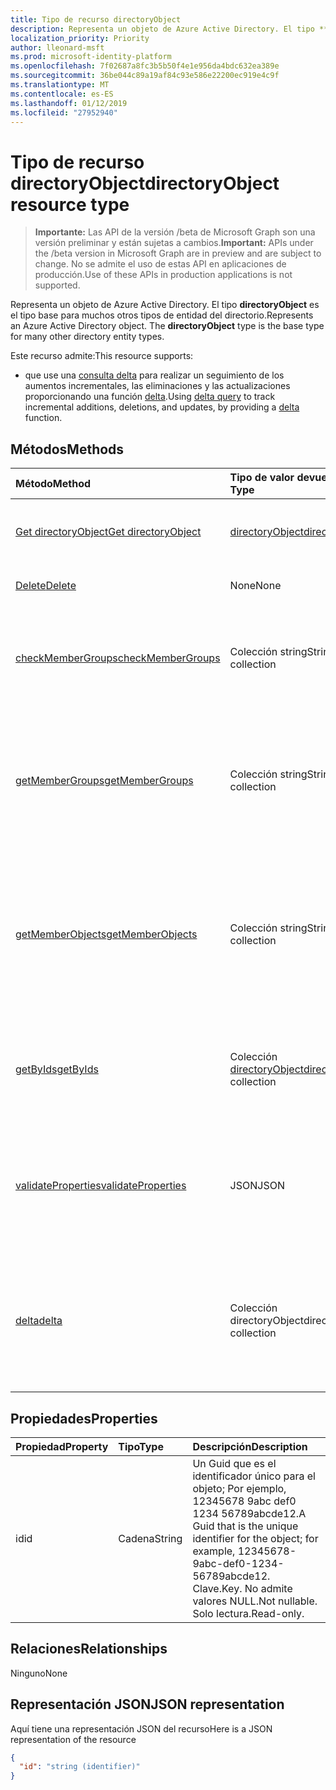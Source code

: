 ```yaml
---
title: Tipo de recurso directoryObject
description: Representa un objeto de Azure Active Directory. El tipo **directoryObject** es el tipo base para muchos otros tipos de entidad del directorio.
localization_priority: Priority
author: lleonard-msft
ms.prod: microsoft-identity-platform
ms.openlocfilehash: 7f02687a8fc3b5b50f4e1e956da4bdc632ea389e
ms.sourcegitcommit: 36be044c89a19af84c93e586e22200ec919e4c9f
ms.translationtype: MT
ms.contentlocale: es-ES
ms.lasthandoff: 01/12/2019
ms.locfileid: "27952940"
---
```

# <a name="directoryobject-resource-type"></a><span data-ttu-id="83a3b-104">Tipo de recurso directoryObject</span><span class="sxs-lookup"><span data-stu-id="83a3b-104">directoryObject resource type</span></span>

> <span data-ttu-id="83a3b-105">**Importante:** Las API de la versión /beta de Microsoft Graph son una versión preliminar y están sujetas a cambios.</span><span class="sxs-lookup"><span data-stu-id="83a3b-105">**Important:** APIs under the /beta version in Microsoft Graph are in preview and are subject to change.</span></span> <span data-ttu-id="83a3b-106">No se admite el uso de estas API en aplicaciones de producción.</span><span class="sxs-lookup"><span data-stu-id="83a3b-106">Use of these APIs in production applications is not supported.</span></span>

<span data-ttu-id="83a3b-p103">Representa un objeto de Azure Active Directory. El tipo **directoryObject** es el tipo base para muchos otros tipos de entidad del directorio.</span><span class="sxs-lookup"><span data-stu-id="83a3b-p103">Represents an Azure Active Directory object. The **directoryObject** type is the base type for many other directory entity types.</span></span>

<span data-ttu-id="83a3b-109">Este recurso admite:</span><span class="sxs-lookup"><span data-stu-id="83a3b-109">This resource supports:</span></span>

- <span data-ttu-id="83a3b-110">que use una [consulta delta](/graph/delta-query-overview) para realizar un seguimiento de los aumentos incrementales, las eliminaciones y las actualizaciones proporcionando una función [delta](../api/directoryobject-delta.md).</span><span class="sxs-lookup"><span data-stu-id="83a3b-110">Using [delta query](/graph/delta-query-overview) to track incremental additions, deletions, and updates, by providing a [delta](../api/directoryobject-delta.md) function.</span></span>

## <a name="methods"></a><span data-ttu-id="83a3b-111">Métodos</span><span class="sxs-lookup"><span data-stu-id="83a3b-111">Methods</span></span>

| <span data-ttu-id="83a3b-112">Método</span><span class="sxs-lookup"><span data-stu-id="83a3b-112">Method</span></span>       | <span data-ttu-id="83a3b-113">Tipo de valor devuelto</span><span class="sxs-lookup"><span data-stu-id="83a3b-113">Return Type</span></span>  |<span data-ttu-id="83a3b-114">Descripción</span><span class="sxs-lookup"><span data-stu-id="83a3b-114">Description</span></span>|
|:---------------|:--------|:----------|
|[<span data-ttu-id="83a3b-115">Get directoryObject</span><span class="sxs-lookup"><span data-stu-id="83a3b-115">Get directoryObject</span></span>](../api/directoryobject-get.md) | [<span data-ttu-id="83a3b-116">directoryObject</span><span class="sxs-lookup"><span data-stu-id="83a3b-116">directoryObject</span></span>](directoryobject.md) |<span data-ttu-id="83a3b-117">Lee las propiedades de un objeto directory.</span><span class="sxs-lookup"><span data-stu-id="83a3b-117">Read the properties  of a directory object.</span></span>|
|[<span data-ttu-id="83a3b-118">Delete</span><span class="sxs-lookup"><span data-stu-id="83a3b-118">Delete</span></span>](../api/directoryobject-delete.md) | <span data-ttu-id="83a3b-119">None</span><span class="sxs-lookup"><span data-stu-id="83a3b-119">None</span></span> |<span data-ttu-id="83a3b-120">Elimina un objeto directory.</span><span class="sxs-lookup"><span data-stu-id="83a3b-120">Delete a directory object.</span></span> |
|[<span data-ttu-id="83a3b-121">checkMemberGroups</span><span class="sxs-lookup"><span data-stu-id="83a3b-121">checkMemberGroups</span></span>](../api/directoryobject-checkmembergroups.md)|<span data-ttu-id="83a3b-122">Colección string</span><span class="sxs-lookup"><span data-stu-id="83a3b-122">String collection</span></span>|<span data-ttu-id="83a3b-p104">Comprueba la pertenencia a una lista de grupos. La comprobación es transitiva.</span><span class="sxs-lookup"><span data-stu-id="83a3b-p104">Check for membership in a list of groups. The check is transitive.</span></span>|
|[<span data-ttu-id="83a3b-125">getMemberGroups</span><span class="sxs-lookup"><span data-stu-id="83a3b-125">getMemberGroups</span></span>](../api/directoryobject-getmembergroups.md)|<span data-ttu-id="83a3b-126">Colección string</span><span class="sxs-lookup"><span data-stu-id="83a3b-126">String collection</span></span>|<span data-ttu-id="83a3b-p105">Devuelve todos los grupos de los que el usuario, grupo u objeto de directorio sea miembro. La comprobación es transitiva.</span><span class="sxs-lookup"><span data-stu-id="83a3b-p105">Return all the groups that the user, group, or directory object is a member of. The check is transitive.</span></span>|
|[<span data-ttu-id="83a3b-129">getMemberObjects</span><span class="sxs-lookup"><span data-stu-id="83a3b-129">getMemberObjects</span></span>](../api/directoryobject-getmemberobjects.md)|<span data-ttu-id="83a3b-130">Colección string</span><span class="sxs-lookup"><span data-stu-id="83a3b-130">String collection</span></span>| <span data-ttu-id="83a3b-p106">Devuelve todos los grupos y roles de directorio de los que el usuario, grupo u objeto de directorio sea miembro. La comprobación es transitiva.</span><span class="sxs-lookup"><span data-stu-id="83a3b-p106">Return all of the groups and directory roles that the user, group, or directory object is a member of. The check is transitive.</span></span> |
|[<span data-ttu-id="83a3b-133">getByIds</span><span class="sxs-lookup"><span data-stu-id="83a3b-133">getByIds</span></span>](../api/directoryobject-getbyids.md) | <span data-ttu-id="83a3b-134">Colección [directoryObject](directoryobject.md)</span><span class="sxs-lookup"><span data-stu-id="83a3b-134">[directoryObject](directoryobject.md) collection</span></span> | <span data-ttu-id="83a3b-135">Obtenga un conjunto de objetos de directorio basados en un conjunto de identificadores proporcionados.</span><span class="sxs-lookup"><span data-stu-id="83a3b-135">Get a set of directory objects based on a set of supplied ids.</span></span> |
|[<span data-ttu-id="83a3b-136">validateProperties</span><span class="sxs-lookup"><span data-stu-id="83a3b-136">validateProperties</span></span>](../api/directoryobject-validateproperties.md)|<span data-ttu-id="83a3b-137">JSON</span><span class="sxs-lookup"><span data-stu-id="83a3b-137">JSON</span></span>| <span data-ttu-id="83a3b-138">Validar el nombre para mostrar de un grupo de Office 365 o alias de correo cumplen con las políticas de nomenclatura.</span><span class="sxs-lookup"><span data-stu-id="83a3b-138">Validate an Office 365 group's display name or mail nickname complies with naming policies.</span></span> |
|[<span data-ttu-id="83a3b-139">delta</span><span class="sxs-lookup"><span data-stu-id="83a3b-139">delta</span></span>](../api/directoryobject-delta.md)|<span data-ttu-id="83a3b-140">Colección directoryObject</span><span class="sxs-lookup"><span data-stu-id="83a3b-140">directoryObject collection</span></span>| <span data-ttu-id="83a3b-141">Obtener cambios incrementales para los objetos de Active directory.</span><span class="sxs-lookup"><span data-stu-id="83a3b-141">Get incremental changes for directory objects.</span></span> <span data-ttu-id="83a3b-142">Admite el filtrado por tipo de derivadas.</span><span class="sxs-lookup"><span data-stu-id="83a3b-142">Supports filtering by derrived type.</span></span> |

## <a name="properties"></a><span data-ttu-id="83a3b-143">Propiedades</span><span class="sxs-lookup"><span data-stu-id="83a3b-143">Properties</span></span>

| <span data-ttu-id="83a3b-144">Propiedad</span><span class="sxs-lookup"><span data-stu-id="83a3b-144">Property</span></span>   | <span data-ttu-id="83a3b-145">Tipo</span><span class="sxs-lookup"><span data-stu-id="83a3b-145">Type</span></span> |<span data-ttu-id="83a3b-146">Descripción</span><span class="sxs-lookup"><span data-stu-id="83a3b-146">Description</span></span>|
|:---------------|:--------|:----------|
|<span data-ttu-id="83a3b-147">id</span><span class="sxs-lookup"><span data-stu-id="83a3b-147">id</span></span>|<span data-ttu-id="83a3b-148">Cadena</span><span class="sxs-lookup"><span data-stu-id="83a3b-148">String</span></span>|<span data-ttu-id="83a3b-149">Un Guid que es el identificador único para el objeto; Por ejemplo, 12345678 9abc def0 1234 56789abcde12.</span><span class="sxs-lookup"><span data-stu-id="83a3b-149">A Guid that is the unique identifier for the object; for example, 12345678-9abc-def0-1234-56789abcde12.</span></span> <span data-ttu-id="83a3b-150">Clave.</span><span class="sxs-lookup"><span data-stu-id="83a3b-150">Key.</span></span> <span data-ttu-id="83a3b-151">No admite valores NULL.</span><span class="sxs-lookup"><span data-stu-id="83a3b-151">Not nullable.</span></span> <span data-ttu-id="83a3b-152">Solo lectura.</span><span class="sxs-lookup"><span data-stu-id="83a3b-152">Read-only.</span></span>|

## <a name="relationships"></a><span data-ttu-id="83a3b-153">Relaciones</span><span class="sxs-lookup"><span data-stu-id="83a3b-153">Relationships</span></span>

<span data-ttu-id="83a3b-154">Ninguno</span><span class="sxs-lookup"><span data-stu-id="83a3b-154">None</span></span>

## <a name="json-representation"></a><span data-ttu-id="83a3b-155">Representación JSON</span><span class="sxs-lookup"><span data-stu-id="83a3b-155">JSON representation</span></span>

<span data-ttu-id="83a3b-156">Aquí tiene una representación JSON del recurso</span><span class="sxs-lookup"><span data-stu-id="83a3b-156">Here is a JSON representation of the resource</span></span>

<!-- {
  "blockType": "resource",
  "optionalProperties": [

  ],
  "keyProperty": "id",
  "@odata.type": "microsoft.graph.directoryObject"
}-->

```json
{
  "id": "string (identifier)"
}

```

<!-- uuid: 8fcb5dbc-d5aa-4681-8e31-b001d5168d79
2015-10-25 14:57:30 UTC -->
<!-- {
  "type": "#page.annotation",
  "description": "directoryObject resource",
  "keywords": "",
  "section": "documentation",
  "tocPath": ""
}-->
